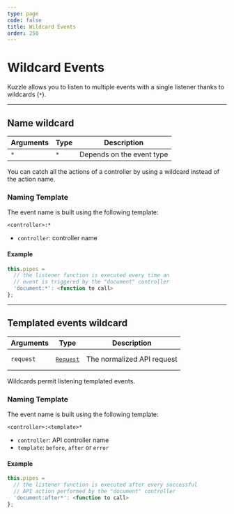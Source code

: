 ```yaml
---
type: page
code: false
title: Wildcard Events
order: 250
---
```


# Wildcard Events

Kuzzle allows you to listen to multiple events with a single listener thanks to wildcards (`*`).

---

## Name wildcard

| Arguments | Type                                                           | Description                |
| --------- | -------------------------------------------------------------- | -------------------------- |
| `*` | `*` | Depends on the event type |

You can catch all the actions of a controller by using a wildcard instead of the action name.

### Naming Template

The event name is built using the following template:

`<controller>:*`

- `controller`: controller name

#### Example

```javascript
this.pipes = 
  // the listener function is executed every time an
  // event is triggered by the "document" controller
  'document:*': <function to call> 
};
```

---

## Templated events wildcard

| Arguments | Type                                                           | Description                |
| --------- | -------------------------------------------------------------- | -------------------------- |
| `request` | <pre><a href=/plugins/1/constructors/request>Request</a></pre> | The normalized API request |

Wildcards permit listening templated events.

### Naming Template

The event name is built using the following template:

`<controller>:<template>*`

- `controller`: API controller name
- `template`: `before`, `after` or `error`

#### Example

```javascript
this.pipes = 
  // the listener function is executed after every successful
  // API action performed by the "document" controller
  'document:after*': <function to call>
};
```
